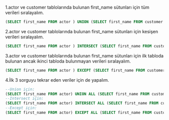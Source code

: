 1.actor ve customer tablolarında bulunan first_name sütunları için tüm verileri sıralayalım.
````SQL
(SELECT first_name FROM actor ) UNION (SELECT first_name FROM customer )
````
2.actor ve customer tablolarında bulunan first_name sütunları için kesişen verileri sıralayalım.
````SQL
(SELECT first_name FROM actor ) INTERSECT (SELECT first_name FROM customer )
````
3.actor ve customer tablolarında bulunan first_name sütunları için ilk tabloda bulunan ancak ikinci tabloda bulunmayan verileri sıralayalım.
````SQL
(SELECT first_name FROM actor ) EXCEPT (SELECT first_name FROM customer )
````
4.İlk 3 sorguyu tekrar eden veriler için de yapalım.
````SQL
--Union için:
(SELECT first_name FROM actor) UNION ALL (SELECT first_name FROM customer);
--Intersect için:
(SELECT first_name FROM actor) INTERSECT ALL (SELECT first_name FROM customer);
--Except için:
(SELECT first_name FROM actor) EXCEPT ALL (SELECT first_name FROM customer);
````
